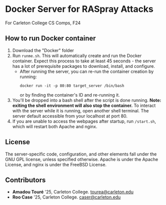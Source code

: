 # Docker Server for RASpray Attacks
For Carleton College CS Comps, F24

## How to run Docker container
1. Download the "Docker" folder
2. Run `runme.sh`. This will automatically create and run the Docker container. Expect this process to take at least 45 seconds - the server has a lot of prerequisite packages to download, install, and configure.
    * After running the server, you can re-run the container creation by running:
       ```
       docker run -it -p 80:80 target_server /bin/bash
       ```
      or by finding the container's ID and re-running it.
3. You'll be dropped into a bash shell after the script is done running. **Note: exiting the shell environment will also stop the container.** To interact with the server while it is running, open another shell terminal. The server default accessible from your localhost at port 80.
4. If you are unable to access the webpages after startup, run `/start.sh`, which will restart both Apache and nginx. 

## License

The server-specific code, configuration, and other elements fall under the GNU GPL license, unless specified otherwise. Apache is under the Apache License, and nginx is under the FreeBSD License. 

## Contributors

- **Amadou Touré** '25, Carleton College. [tourea@carleton.edu](mailto:tourea@carleton.edu)
- **Roo Case** '25, Carleton College. [caser@carleton.edu](mailto:caser@carleton.edu)
